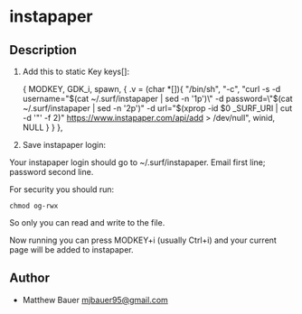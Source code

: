 instapaper
==========

Description
-----------

1. Add this to static Key keys[]:

	{ MODKEY,	GDK_i,	spawn,	{ .v = (char *[]){ "/bin/sh", "-c", "curl -s -d username=\"$(cat ~/.surf/instapaper | sed -n '1p')\" -d password=\"$(cat ~/.surf/instapaper | sed -n '2p')\" -d url=\"$(xprop -id $0 _SURF_URI | cut -d '\"' -f 2)\" https://www.instapaper.com/api/add > /dev/null", winid, NULL } } },

2. Save instapaper login:

Your instapaper login should go to ~/.surf/instapaper. Email first line; password second line.

For security you should run:

	chmod og-rwx

So only you can read and write to the file.


Now running you can press MODKEY+i (usually Ctrl+i) and your current page will be added to instapaper.

Author
------

* Matthew Bauer <mjbauer95@gmail.com>
